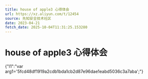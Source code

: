 ```yaml
---
title: house of apple3 心得体会
url: https://xz.aliyun.com/t/12454
source: 先知安全技术社区
date: 2023-04-21
fetch_date: 2025-10-04T11:31:25.153280
---
```


# house of apple3 心得体会

{"l1":"var arg1='5fcd48df1919a2cdb1bda1cb2d87e96dae1eabd5036c3a7aba';"}